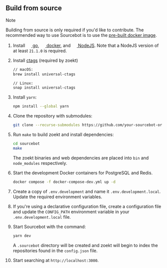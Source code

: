 ## Build from source
>[!NOTE]
> Building from source is only required if you'd like to contribute. The recommended way to use Sourcebot is to use the [pre-built docker image](https://github.com/your-sourcebot-org/sourcebot/pkgs/container/sourcebot).

1. Install <a href="https://go.dev/doc/install"><img src="https://go.dev/favicon.ico" width="16" height="16"> go</a>, <a href="https://docs.docker.com/get-started/get-docker/"><img src="https://www.docker.com/favicon.ico" width="16" height="16"> docker</a>, and <a href="https://nodejs.org/"><img src="https://nodejs.org/favicon.ico" width="16" height="16"> NodeJS</a>. Note that a NodeJS version of at least `21.1.0` is required.

2. Install [ctags](https://github.com/universal-ctags/ctags) (required by zoekt)
    ```sh
    // macOS:
    brew install universal-ctags

    // Linux:
    snap install universal-ctags
    ```

3. Install `yarn`:
    ```sh
    npm install --global yarn
    ```

3. Clone the repository with submodules:
    ```sh
    git clone --recurse-submodules https://github.com/your-sourcebot-org/sourcebot.git
    ```
4. Run `make` to build zoekt and install dependencies:
    ```sh
    cd sourcebot
    make
    ```

    The zoekt binaries and web dependencies are placed into `bin` and `node_modules` respectively.

5. Start the development Docker containers for PostgreSQL and Redis.

    ```sh
    docker compose -f docker-compose-dev.yml up -d
    ```

6. Create a copy of `.env.development` and name it `.env.development.local`. Update the required environment variables.

7. If you're using a declarative configuration file, create a configuration file and update the `CONFIG_PATH` environment variable in your `.env.development.local` file.

8. Start Sourcebot with the command:
    ```sh
    yarn dev
    ```

    A `.sourcebot` directory will be created and zoekt will begin to index the repositories found in the `config.json` file.

9. Start searching at `http://localhost:3000`.
